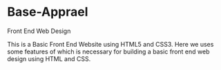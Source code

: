 # Base-Apprael
Front End Web Design

This is a Basic Front End Website using HTML5 and CSS3. Here we uses some features of which is necessary for building a basic front end web design using HTML and CSS.
